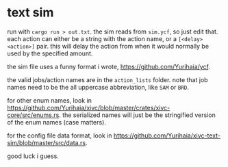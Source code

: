 # text sim

run with `cargo run > out.txt`. the sim reads from `sim.ycf`, so just edit that.
each action can either be a string with the action name, or a `[<delay> <action>]` pair.
this will delay the action from when it would normally be used by the specified amount.

the sim file uses a funny format i wrote, https://github.com/Yurihaia/ycf.

the valid jobs/action names are in the `action_lists` folder. note that job names need to be the
all uppercase abbreviation, like `SAM` or `BRD`.

for other enum names, look in https://github.com/Yurihaia/xivc/blob/master/crates/xivc-core/src/enums.rs.
the serialized names will just be the stringified version of the enum names (case matters).

for the config file data format, look in https://github.com/Yurihaia/xivc-text-sim/blob/master/src/data.rs.

good luck i guess.